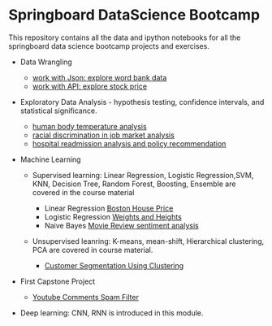 # Springboard DataScience Bootcamp

This repository contains all the data and ipython notebooks for all the springboard data science bootcamp projects and exercises. 

  - Data Wrangling
  
    - [work with Json: explore word bank data](https://github.com/phoenixdeng2012/Springboard-DataScience-Bootcamp/blob/master/data_wrangling_json/sliderule_dsi_json_exercise.ipynb)
    - [work with API: explore stock price](https://github.com/phoenixdeng2012/Springboard-DataScience-Bootcamp/blob/master/API/api_data_wrangling_mini_project.ipynb)
    
  - Exploratory Data Analysis - hypothesis testing, confidence intervals, and statistical significance.
  
    - [human body temperature analysis](https://github.com/phoenixdeng2012/Springboard-DataScience-Bootcamp/blob/master/EDA_human_temperature/sliderule_dsi_inferential_statistics_exercise_1.ipynb)
    - [racial discrimination in job market analysis](https://github.com/phoenixdeng2012/Springboard-DataScience-Bootcamp/blob/master/EDA_racial_discrimination/sliderule_dsi_inferential_statistics_exercise_2.ipynb)
    - [hospital readmission analysis and policy recommendation](https://github.com/phoenixdeng2012/Springboard-DataScience-Bootcamp/blob/master/hospital_readmit/sliderule_dsi_inferential_statistics_exercise_3.ipynb)
    
  - Machine Learning
   
    - Supervised learning:
    Linear Regression, Logistic Regression,SVM, KNN, Decision Tree, Random Forest, Boosting, Ensemble are covered in the course material
      
      - Linear Regression [Boston House Price](https://github.com/phoenixdeng2012/Springboard-DataScience-Bootcamp/blob/master/linear_regression/Mini_Project_Linear_Regression.ipynb)
      - Logistic Regression [Weights and Heights](https://github.com/phoenixdeng2012/Springboard-DataScience-Bootcamp/blob/master/logistic_regression/Mini_Project_Logistic_Regression.ipynb)
      - Naive Bayes [Movie Review sentiment analysis](https://github.com/phoenixdeng2012/Springboard-DataScience-Bootcamp/blob/master/naive_bayes/Mini_Project_Naive_Bayes.ipynb)
      
    - Unsupervised leanring:
     K-means, mean-shift, Hierarchical clustering, PCA are covered in course material.
     
      - [Customer Segmentation Using Clustering](https://github.com/phoenixdeng2012/Springboard-DataScience-Bootcamp/blob/master/clustering/Mini_Project_Clustering.ipynb)
      
   - First Capstone Project
    
      - [Youtube Comments Spam Filter](https://github.com/phoenixdeng2012/Springboard-DataScience-Bootcamp/tree/master/spam_filter_proj)
      
   - Deep learning:
   CNN, RNN is introduced in this module. 
  
   
   
     
    
      
    
